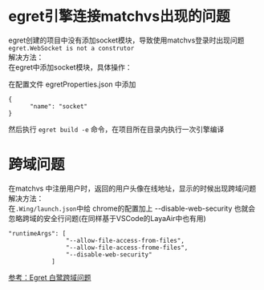 # egret引擎连接matchvs出现的问题
egret创建的项目中没有添加socket模块，导致使用matchvs登录时出现问题`egret.WebSocket is not a construtor`  
解决方法：  
在egret中添加socket模块，具体操作：

在配置文件 egretProperties.json 中添加
```
{
      "name": "socket"
}
```
然后执行 `egret build -e` 命令，在项目所在目录内执行一次引擎编译

# 跨域问题
在matchvs 中注册用户时，返回的用户头像在线地址，显示的时候出现跨域问题  
解决方法：  
在`.Wing/launch.json`中给 chrome的配置加上 --disable-web-security 也就会忽略跨域的安全行问题(在同样基于VSCode的LayaAir中也有用)
``` 
"runtimeArgs": [
				"--allow-file-access-from-files",
				"--allow-file-access-frome-files",
				"--disable-web-security"
			]
```
[参考：Egret 白鹭跨域问题](https://blog.csdn.net/rickshaozhiheng/article/details/79611712)
